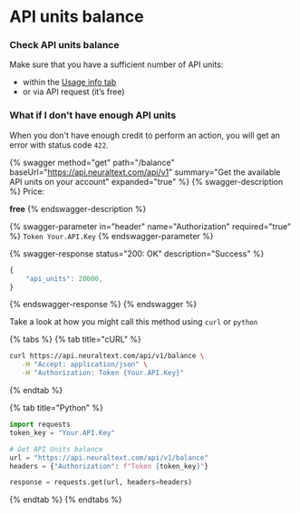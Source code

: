 # API units balance

### Check API units balance <a href="#check-api-units-balance" id="check-api-units-balance"></a>

Make sure that you have a sufficient number of API units:

* within the [Usage info tab](https://app.neuraltext.com/account/usage)
* or via API request (it’s free)

### What if I don't have enough API units <a href="#what-if-i-dont-have-enough-api-units_" id="what-if-i-dont-have-enough-api-units_"></a>

When you don't have enough credit to perform an action, you will get an error with status code `422`.

{% swagger method="get" path="/balance" baseUrl="https://api.neuraltext.com/api/v1" summary="Get the available API units on your account" expanded="true" %}
{% swagger-description %}
Price: 

**free**
{% endswagger-description %}

{% swagger-parameter in="header" name="Authorization" required="true" %}
`Token Your.API.Key`
{% endswagger-parameter %}

{% swagger-response status="200: OK" description="Success" %}
```javascript
{
    "api_units": 20000,
}
```
{% endswagger-response %}
{% endswagger %}

Take a look at how you might call this method using `curl` or `python`

{% tabs %}
{% tab title="cURL" %}
```bash
curl https://api.neuraltext.com/api/v1/balance \
   -H "Accept: application/json" \
   -H "Authorization: Token {Your.API.Key}"
```
{% endtab %}

{% tab title="Python" %}
```python
import requests
token_key = "Your.API.Key"

# Get API Units balance
url = "https://api.neuraltext.com/api/v1/balance"
headers = {"Authorization": f"Token {token_key}"}

response = requests.get(url, headers=headers)
```
{% endtab %}
{% endtabs %}

